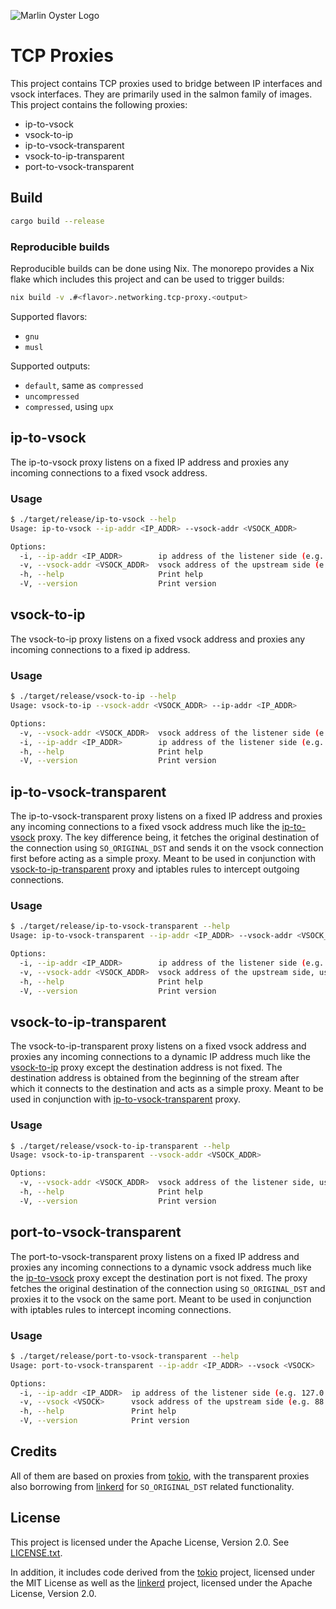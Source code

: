 ![Marlin Oyster Logo](./logo.svg)

# TCP Proxies

This project contains TCP proxies used to bridge between IP interfaces and vsock interfaces. They are primarily used in the salmon family of images. This project contains the following proxies:
- ip-to-vsock
- vsock-to-ip
- ip-to-vsock-transparent
- vsock-to-ip-transparent
- port-to-vsock-transparent

## Build

```bash
cargo build --release
```

### Reproducible builds

Reproducible builds can be done using Nix. The monorepo provides a Nix flake which includes this project and can be used to trigger builds:

```bash
nix build -v .#<flavor>.networking.tcp-proxy.<output>
```

Supported flavors:
- `gnu`
- `musl`

Supported outputs:
- `default`, same as `compressed`
- `uncompressed`
- `compressed`, using `upx`

## ip-to-vsock

The ip-to-vsock proxy listens on a fixed IP address and proxies any incoming connections to a fixed vsock address.

### Usage

```bash
$ ./target/release/ip-to-vsock --help
Usage: ip-to-vsock --ip-addr <IP_ADDR> --vsock-addr <VSOCK_ADDR>

Options:
  -i, --ip-addr <IP_ADDR>        ip address of the listener side (e.g. 0.0.0.0:4000)
  -v, --vsock-addr <VSOCK_ADDR>  vsock address of the upstream side (e.g. 88:4000)
  -h, --help                     Print help
  -V, --version                  Print version
```

## vsock-to-ip

The vsock-to-ip proxy listens on a fixed vsock address and proxies any incoming connections to a fixed ip address.

### Usage

```bash
$ ./target/release/vsock-to-ip --help
Usage: vsock-to-ip --vsock-addr <VSOCK_ADDR> --ip-addr <IP_ADDR>

Options:
  -v, --vsock-addr <VSOCK_ADDR>  vsock address of the listener side (e.g. 88:4000)
  -i, --ip-addr <IP_ADDR>        ip address of the listener side (e.g. 127.0.0.1:4000)
  -h, --help                     Print help
  -V, --version                  Print version
```

## ip-to-vsock-transparent

The ip-to-vsock-transparent proxy listens on a fixed IP address and proxies any incoming connections to a fixed vsock address much like the [ip-to-vsock](#ip-to-vsock) proxy. The key difference being, it fetches the original destination of the connection using `SO_ORIGINAL_DST` and sends it on the vsock connection first before acting as a simple proxy. Meant to be used in conjunction with [vsock-to-ip-transparent](#vsock-to-ip-transparent) proxy and iptables rules to intercept outgoing connections.

### Usage

```bash
$ ./target/release/ip-to-vsock-transparent --help
Usage: ip-to-vsock-transparent --ip-addr <IP_ADDR> --vsock-addr <VSOCK_ADDR>

Options:
  -i, --ip-addr <IP_ADDR>        ip address of the listener side (e.g. 127.0.0.1:1200)
  -v, --vsock-addr <VSOCK_ADDR>  vsock address of the upstream side, usually the other side of the transparent proxy (e.g. 3:1200)
  -h, --help                     Print help
  -V, --version                  Print version
```

## vsock-to-ip-transparent

The vsock-to-ip-transparent proxy listens on a fixed vsock address and proxies any incoming connections to a dynamic IP address much like the [vsock-to-ip](#vsock-to-ip) proxy except the destination address is not fixed. The destination address is obtained from the beginning of the stream after which it connects to the destination and acts as a simple proxy. Meant to be used in conjunction with [ip-to-vsock-transparent](#ip-to-vsock-transparent) proxy.

### Usage

```bash
$ ./target/release/vsock-to-ip-transparent --help
Usage: vsock-to-ip-transparent --vsock-addr <VSOCK_ADDR>

Options:
  -v, --vsock-addr <VSOCK_ADDR>  vsock address of the listener side, usually open to the other side of the transparent proxy (e.g. 3:1200)
  -h, --help                     Print help
  -V, --version                  Print version
```

## port-to-vsock-transparent

The port-to-vsock-transparent proxy listens on a fixed IP address and proxies any incoming connections to a dynamic vsock address much like the [ip-to-vsock](#ip-to-vsock) proxy except the destination port is not fixed. The proxy fetches the original destination of the connection using `SO_ORIGINAL_DST` and proxies it to the vsock on the same port. Meant to be used in conjunction with iptables rules to intercept incoming connections.

### Usage

```bash
$ ./target/release/port-to-vsock-transparent --help
Usage: port-to-vsock-transparent --ip-addr <IP_ADDR> --vsock <VSOCK>

Options:
  -i, --ip-addr <IP_ADDR>  ip address of the listener side (e.g. 127.0.0.1:1200)
  -v, --vsock <VSOCK>      vsock address of the upstream side (e.g. 88:1200)
  -h, --help               Print help
  -V, --version            Print version
```

## Credits

All of them are based on proxies from [tokio](https://tokio.rs/), with the transparent proxies also borrowing from [linkerd](https://linkerd.io/) for `SO_ORIGINAL_DST` related functionality.

## License

This project is licensed under the Apache License, Version 2.0. See [LICENSE.txt](./LICENSE.txt).

In addition, it includes code derived from the [tokio](https://tokio.rs/) project, licensed under the MIT License as well as the [linkerd](https://linkerd.io/) project, licensed under the Apache License, Version 2.0.
